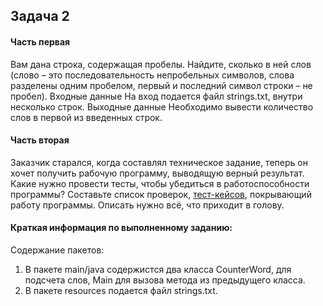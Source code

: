 <h2>Задача 2</h2>
<h4>Часть первая</h4>
Вам дана строка, содержащая пробелы. Найдите, сколько в ней слов (слово – это последовательность непробельных символов, слова разделены одним пробелом, первый и последний символ строки – не пробел).
Входные данные
На вход подается файл strings.txt, внутри несколько строк.
Выходные данные
Необходимо вывести количество слов в первой из введенных строк.

<h4>Часть вторая</h4>
Заказчик старался, когда составлял техническое задание, теперь он хочет получить рабочую программу, выводящую верный результат.
Какие нужно провести тесты, чтобы убедиться в работоспособности программы? 
Составьте список проверок, <a href="https://docs.google.com/document/d/17u6wbD2f8f0kLiFqMVp8x4qxnCRpRv_PsvoVOG9UDGs/edit">тест-кейсов</a>, покрывающий работу программы. Описать нужно всё, что приходит в голову.

<h4>Краткая информация по выполненному заданию:</h4>
<p>Содержание пакетов: </p>
<ol>
<li>В пакете main/java содержистся два класса CounterWord, для подсчета слов, Main для вызова метода из предыдущего класса.</li> 
<li> В пакете resources подается файл strings.txt.</li>
</ol>